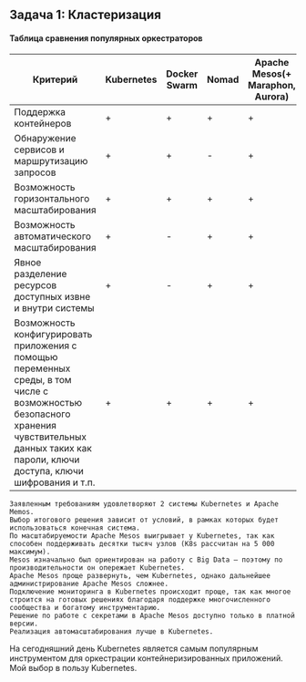 ## Задача 1: Кластеризация
#### Таблица сравнения популярных оркестраторов
|Критерий|Kubernetes|Docker Swarm|Nomad|Apache Mesos(+ Maraphon, Aurora)|
|-|-|-|-|-|
|Поддержка контейнеров|+|+|+|+|
|Обнаружение сервисов и маршрутизацию запросов|+|+|-|+|
|Возможность горизонтального масштабирования|+|+|+|+|
|Возможность автоматического масштабирования|+|-|+|+|
|Явное разделение ресурсов доступных извне и внутри системы|+|-|+|+|
|Возможность конфигурировать приложения с помощью переменных среды, в том числе с возможностью безопасного хранения чувствительных данных таких как пароли, ключи доступа, ключи шифрования и т.п.|+|+|+|+|
```
Заявленным требованиям удовлетворяют 2 системы Kubernetes и Apache Memos.
Выбор итогового решения зависит от условий, в рамках которых будет использоваться конечная система.
По масштабируемости Apache Mesos выигрывает у Kubernetes, так как способен поддерживать десятки тысяч узлов (K8s рассчитан на 5 000 максимум).
Mesos изначально был ориентирован на работу с Big Data — поэтому по производительности он опережает Kubernetes.
Apache Mesos проще развернуть, чем Kubernetes, однако дальнейшее администрирование Apache Mesos сложнее.
Подключение мониторинга в Kubernetes происходит проще, так как многое строится на готовых решениях благодаря поддержке многочисленного сообщества и богатому инструментарию. 
Решение по работе с секретами в Apache Mesos доступно только в платной версии.
Реализация автомасштабирования лучше в Kubernetes.
```
На сегодняшний день Kubernetes является самым популярным инструментом для оркестрации контейнеризированных приложений. Мой выбор в пользу Kubernetes.
